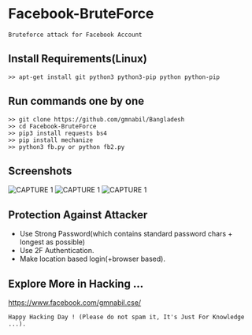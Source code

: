 # Facebook-BruteForce
```
Bruteforce attack for Facebook Account
```

## Install Requirements(Linux)
```
>> apt-get install git python3 python3-pip python python-pip
```

## Run commands one by one
```
>> git clone https://github.com/gmnabil/Bangladesh
>> cd Facebook-BruteForce
>> pip3 install requests bs4
>> pip install mechanize
>> python3 fb.py or python fb2.py
```

## Screenshots
![CAPTURE 1](https://github.com/gmnabil/Bangladesh/blob/master/Screenshots/Capture1.JPG)
![CAPTURE 1](https://github.com/gmnabil/Bangladesh/blob/master/Screenshots/Capture2.JPG)
![CAPTURE 1](https://github.com/gmnabil/Bangladesh/blob/master/Screenshots/Capture3.JPG)

## Protection Against Attacker
* Use Strong Password(which contains standard password chars + longest as possible)
* Use 2F Authentication.
* Make location based login(+browser based).

## Explore More in Hacking ...
https://www.facebook.com/gmnabil.cse/

~~~
Happy Hacking Day ! (Please do not spam it, It's Just For Knowledge ...).
~~~
